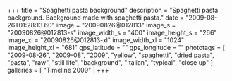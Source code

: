 +++
title = "Spaghetti pasta background"
description = "Spaghetti pasta background. Background made with spaghetti pasta."
date = "2009-08-26T01:28:13.60"
image = "20090826@012813"
image_s = "20090826@012813-s"
image_width_s = "400"
image_height_s = "266"
image_xl = "20090826@012813-xl"
image_width_xl = "1024"
image_height_xl = "681"
gps_latitude = ""
gps_longitude = ""
phototags = [ "2009-08-26", "2009-08", "2009", "yellow", "spaghetti", "dried pasta", "pasta", "raw", "still life", "background", "Italian", "typical", "close up" ]
galleries = [ "Timeline 2009" ]
+++
